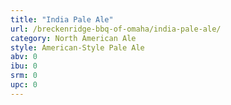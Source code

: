 ```yaml
---
title: "India Pale Ale"
url: /breckenridge-bbq-of-omaha/india-pale-ale/
category: North American Ale
style: American-Style Pale Ale
abv: 0
ibu: 0
srm: 0
upc: 0
---
```


